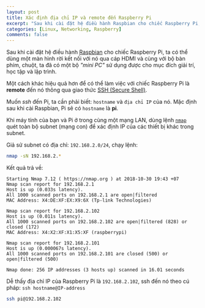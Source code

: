 ```yaml
---
layout: post
title: Xác định địa chỉ IP và remote đến Raspberry Pi
excerpt: "Sau khi cài đặt hệ điều hành Raspbian cho chiếc Raspberry Pi, ta có thể dùng một màn hình rời kết nối với nó qua cáp HDMI và cùng với bộ bàn phím, chuột, ta đã có một bộ mini PC sử dụng được cho mục đích giải trí, học tập và lập trình. Một cách khác hiệu quả hơn để có thể làm việc với chiếc Raspberry Pi là remote đến nó thông qua giao thức SSH."
categories: [Linux, Networking, Raspberry]
comments: false
---
```


Sau khi cài đặt hệ điều hành [Raspbian](https://www.raspberrypi.org/downloads/raspbian/) cho chiếc Raspberry Pi, ta có thể dùng một màn hình rời kết nối với nó qua cáp HDMI và cùng với bộ bàn phím, chuột, ta đã có một bộ *"mini PC"* sử dụng được cho mục đích giải trí, học tập và lập trình.  

Một cách khác hiệu quả hơn để có thể làm việc với chiếc Raspberry Pi là **remote** đến nó thông qua giao thức [SSH (Secure Shell)](https://en.wikipedia.org/wiki/Secure_Shell).    

Muốn *ssh* đến Pi, ta cần phải biết: `hostname` và `địa chỉ IP` của nó. Mặc định sau khi cài Raspbian, Pi sẽ có `hostname` là **pi**.

Khi máy tính của bạn và Pi ở trong cùng một mạng LAN, dùng lệnh [`nmap`](https://nmap.org) quét toàn bộ subnet (mạng con) để xác định IP của các thiết bị khác trong subnet.  

Giả sử subnet có địa chỉ: `192.168.2.0/24`, chạy lệnh:
```sh
nmap -sN 192.168.2.*
```
Kết quả trả về:
```
Starting Nmap 7.12 ( https://nmap.org ) at 2018-10-30 19:43 +07
Nmap scan report for 192.168.2.1
Host is up (0.033s latency).
All 1000 scanned ports on 192.168.2.1 are open|filtered
MAC Address: X4:DE:XF:EX:X9:6X (Tp-link Technologies)

Nmap scan report for 192.168.2.102
Host is up (0.011s latency).
All 1000 scanned ports on 192.168.2.102 are open|filtered (828) or closed (172)
MAC Address: X4:X2:XF:X1:X5:XF (raspberrypi)

Nmap scan report for 192.168.2.101
Host is up (0.000067s latency).
All 1000 scanned ports on 192.168.2.101 are closed (500) or open|filtered (500)

Nmap done: 256 IP addresses (3 hosts up) scanned in 16.01 seconds
```
Dễ thấy địa chỉ IP của Raspberry Pi là `192.168.2.102`, ssh đến nó theo cú pháp: `ssh hostname@IP-address`

```sh
ssh pi@192.168.2.102
```
